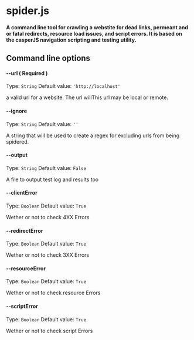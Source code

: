 # spider.js
#### A command line tool for crawling a webstite for dead links, permeant and or fatal redirects, resource load issues, and script errors. It is based on the casperJS navigation scripting and testing utility.

## Command line options

#### --url ( Required )
Type: `String`
Default value: `'http://localhost'`

a valid url for a website. The url willThis url may be local or remote.


#### --ignore
Type: `String`
Default value: `''`

A string that will be used to create a regex for excluding urls from being spidered.
#### --output
Type: `String`
Default value: `False`

A file to output test log and results too

#### --clientError
Type: `Boolean`
Default value: `True`

Wether or not to check 4XX Errors

#### --redirectError
Type: `Boolean`
Default value: `True`

Wether or not to check 3XX Errors

#### --resourceError
Type: `Boolean`
Default value: `True`

Wether or not to check resource Errors

#### --scriptError
Type: `Boolean`
Default value: `True`

Wether or not to check script Errors